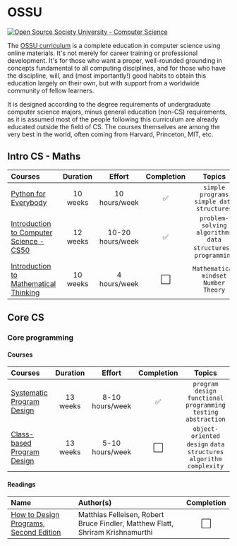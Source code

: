 # OSSU

 <a href="https://github.com/ossu/computer-science">
    <img alt="Open Source Society University - Computer Science" src="https://img.shields.io/badge/OSSU-computer--science-blue.svg"
  ></a>

The [OSSU curriculum](https://github.com/ossu/computer-science) is a complete education in computer science using online materials. It's not merely for career training or professional development. It's for those who want a proper, well-rounded grounding in concepts fundamental to all computing disciplines, and for those who have the discipline, will, and (most importantly!) good habits to obtain this education largely on their own, but with support from a worldwide community of fellow learners.

It is designed according to the degree requirements of undergraduate computer science majors, minus general education (non-CS) requirements, as it is assumed most of the people following this curriculum are already educated outside the field of CS. The courses themselves are among the very best in the world, often coming from Harvard, Princeton, MIT, etc.

## Intro CS - Maths

| Courses                                                                                       | Duration |      Effort      | Completion |                              Topics                              |
| :-------------------------------------------------------------------------------------------- | :------: | :--------------: | :--------: | :--------------------------------------------------------------: |
| [Python for Everybody](https://github.com/Kure-ru/OSSU/tree/main/py4e)                        | 10 weeks |  10 hours/week   |     ✅     |            `simple programs` `simple data structures`            |
| [Introduction to Computer Science - CS50](https://cs50.harvard.edu/x/)                        | 12 weeks | 10-20 hours/week |     ✅     | `problem-solving` `algorithms` `data structures` `C programming` |
| [Introduction to Mathematical Thinking](https://www.coursera.org/learn/mathematical-thinking) | 10 weeks |   4 hours/week   |    ⬜️     |              `Mathematical mindset` `Number Theory`              |

## Core CS

### Core programming

#### Courses

| Courses                                                                                  | Duration |     Effort      | Completion |                              Topics                               |
| :--------------------------------------------------------------------------------------- | :------: | :-------------: | :--------: | :---------------------------------------------------------------: |
| [Systematic Program Design](https://learning.edx.org/course/course-v1:UBCx+SPD1x+2T2015) | 13 weeks | 8-10 hours/week |     ✅     | `program design` `functional programming` `testing` `abstraction` |
| [Class-based Program Design](https://course.ccs.neu.edu/cs2510sp22/index.html)           | 13 weeks | 5-10 hours/week |    ⬜️     | `object-oriented design` `data structures` `algorithm complexity` |

#### Readings

| Name                                                                                 | Author(s)                                                                      | Completion |
| :----------------------------------------------------------------------------------- | :----------------------------------------------------------------------------- | :--------: |
| [How to Design Programs, Second Edition](https://htdp.org/2023-8-14/Book/index.html) | Matthias Felleisen, Robert Bruce Findler, Matthew Flatt, Shriram Krishnamurthi |    ⬜️     |
